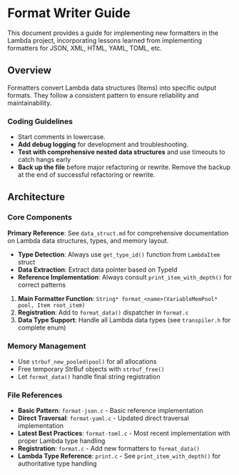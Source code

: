 # Format Writer Guide

This document provides a guide for implementing new formatters in the Lambda project, incorporating lessons learned from implementing formatters for JSON, XML, HTML, YAML, TOML, etc.

## Overview

Formatters convert Lambda data structures (Items) into specific output formats. They follow a consistent pattern to ensure reliability and maintainability.

### Coding Guidelines
- Start comments in lowercase.
- **Add debug logging** for development and troubleshooting.
- **Test with comprehensive nested data structures** and use timeouts to catch hangs early
- **Back up the file** before major refactoring or rewrite. Remove the backup at the end of successful refactoring or rewrite.

## Architecture

### Core Components

**Primary Reference**: See `data_struct.md` for comprehensive documentation on Lambda data structures, types, and memory layout.
- **Type Detection**: Always use `get_type_id()` function from `LambdaItem` struct
- **Data Extraction**: Extract data pointer based on TypeId
- **Reference Implementation**: Always consult `print_item_with_depth()` for correct patterns

1. **Main Formatter Function**: `String* format_<name>(VariableMemPool* pool, Item root_item)`
2. **Registration**: Add to `format_data()` dispatcher in `format.c`
3. **Data Type Support**: Handle all Lambda data types (see `transpiler.h` for complete enum)

### Memory Management
- Use `strbuf_new_pooled(pool)` for all allocations
- Free temporary StrBuf objects with `strbuf_free()`
- Let `format_data()` handle final string registration

### File References
- **Basic Pattern**: `format-json.c` - Basic reference implementation
- **Direct Traversal**: `format-yaml.c` - Updated direct traversal implementation
- **Latest Best Practices**: `format-toml.c` - Most recent implementation with proper Lambda type handling
- **Registration**: `format.c` - Add new formatters to `format_data()`
- **Lambda Type Reference**: `print.c` - See `print_item_with_depth()` for authoritative type handling
